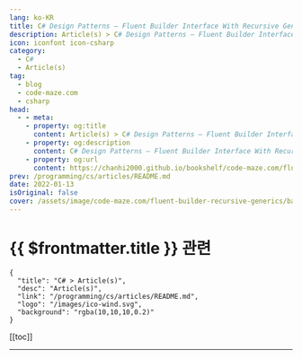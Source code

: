 ```yaml
---
lang: ko-KR
title: C# Design Patterns – Fluent Builder Interface With Recursive Generics
description: Article(s) > C# Design Patterns – Fluent Builder Interface With Recursive Generics
icon: iconfont icon-csharp
category: 
  - C#
  - Article(s)
tag: 
  - blog
  - code-maze.com
  - csharp
head:  
  - - meta:
    - property: og:title
      content: Article(s) > C# Design Patterns – Fluent Builder Interface With Recursive Generics
    - property: og:description
      content: C# Design Patterns – Fluent Builder Interface With Recursive Generics
    - property: og:url
      content: https://chanhi2000.github.io/bookshelf/code-maze.com/fluent-builder-recursive-generics.html
prev: /programming/cs/articles/README.md
date: 2022-01-13
isOriginal: false
cover: /assets/image/code-maze.com/fluent-builder-recursive-generics/banner.png
---
```


# {{ $frontmatter.title }} 관련

```component VPCard
{
  "title": "C# > Article(s)",
  "desc": "Article(s)",
  "link": "/programming/cs/articles/README.md",
  "logo": "/images/ico-wind.svg",
  "background": "rgba(10,10,10,0.2)"
}
```

[[toc]]

---

<SiteInfo
  name="C# Design Patterns – Fluent Builder Interface With Recursive Generics"
  desc="In this article you will learn about Fluent Builder with Recursive Generics and how to use this pattern to allow inheritance between Fluent Builders."
  url="https://code-maze.com/fluent-builder-recursive-generics/"
  logo="/assets/image/code-maze.com/favicon.png"
  preview="/assets/image/fluent-builder-recursive-generics/banner.png"/>

<!-- TODO: 작성 -->
